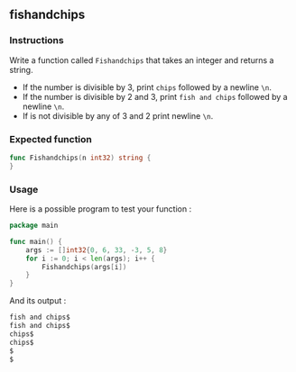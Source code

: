 ## fishandchips

### Instructions

Write a function called `Fishandchips` that takes an integer and returns a string.

- If the number is divisible by 3, print `chips` followed by a newline `\n`.
- If the number is divisible by 2 and 3, print `fish and chips` followed by a newline `\n`.
- If is not divisible by any of 3 and 2 print newline `\n`.

### Expected function

```go
func Fishandchips(n int32) string {
}
```
### Usage

Here is a possible program to test your function :

```go
package main

func main() {
	args := []int32{0, 6, 33, -3, 5, 8}
	for i := 0; i < len(args); i++ {
		Fishandchips(args[i])
	}
}
```
And its output :

```go
fish and chips$
fish and chips$
chips$
chips$
$
$
```
